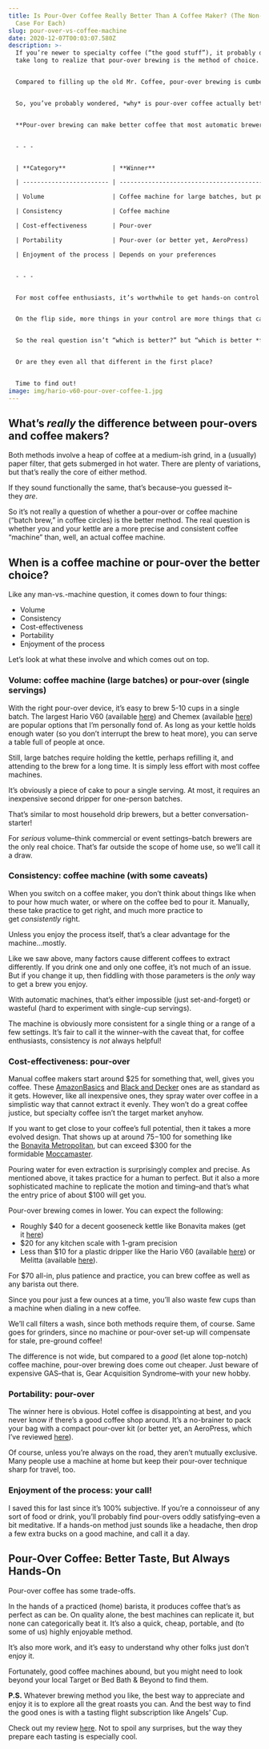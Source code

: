```yaml
---
title: Is Pour-Over Coffee Really Better Than A Coffee Maker? (The Non-Obvious
  Case For Each)
slug: pour-over-vs-coffee-machine
date: 2020-12-07T00:03:07.580Z
description: >-
  If you’re newer to specialty coffee (“the good stuff”), it probably didn’t
  take long to realize that pour-over brewing is the method of choice.


  Compared to filling up the old Mr. Coffee, pour-over brewing is cumbersome and finicky. All the gadgets–scales, grinders, and such–can get a little expensive, too. Yet all of us coffee nerds swear by it!


  So, you’ve probably wondered, *why* is pour-over coffee actually better?


  **Pour-over brewing can make better coffee that most automatic brewers, since it lets you control all the variables that affect brewing. However, it’s more labor-intensive and less conducive to large batches. Pour-overs may be less consistent, too. Neither pour-overs nor automatic brewers create pressure, so they are not even comparable to espresso machines.**


  - - -


  | **Category**             | **Winner**                                                        |

  | ------------------------ | ----------------------------------------------------------------- |

  | Volume                   | Coffee machine for large batches, but pour-over for small batches |

  | Consistency              | Coffee machine                                                    |

  | Cost-effectiveness       | Pour-over                                                         |

  | Portability              | Pour-over (or better yet, AeroPress)                              |

  | Enjoyment of the process | Depends on your preferences                                       |


  - - -


  For most coffee enthusiasts, it’s worthwhile to get hands-on control of every aspect of brewing.


  On the flip side, more things in your control are more things that can go wrong. But if you enjoy the process, then it’s a fun hobby that yields great coffee.


  So the real question isn’t “which is better?” but “which is better *for what*?” 


  Or are they even all that different in the first place?


  Time to find out!
image: img/hario-v60-pour-over-coffee-1.jpg
---
```

## What’s *really* the difference between pour-overs and coffee makers?

Both methods involve a heap of coffee at a medium-ish grind, in a (usually) paper filter, that gets submerged in hot water. There are plenty of variations, but that’s really the core of either method.

If they sound functionally the same, that’s because–you guessed it–they *are*. 

So it’s not really a question of whether a pour-over or coffee machine (“batch brew,” in coffee circles) is the better method. The real question is whether you and your kettle are a more precise and consistent coffee “machine” than, well, an actual coffee machine.

## When is a coffee machine or pour-over the better choice?

Like any man-vs.-machine question, it comes down to four things:

* Volume
* Consistency
* Cost-effectiveness
* Portability
* Enjoyment of the process

Let’s look at what these involve and which comes out on top.

### Volume: coffee machine (large batches) or pour-over (single servings) 

With the right pour-over device, it’s easy to brew 5-10 cups in a single batch. The largest Hario V60 (available [here](https://www.amazon.com/Hario-Plastic-Coffee-Dripper-Clear/dp/B001O0LCUC/ref=sr_1_1?keywords=hario%2Bv60%2Bplastic&qid=1579981442&sr=8-1&th=1)) and Chemex (available [here](https://www.amazon.com/Chemex-Classic-Pour-over-Glass-Coffeemaker/dp/B000NTMHRW/ref=sr_1_4?keywords=chemex&qid=1579981423&sr=8-4&th=1)) are popular options that I’m personally fond of. As long as your kettle holds enough water (so you don’t interrupt the brew to heat more), you can serve a table full of people at once.

Still, large batches require holding the kettle, perhaps refilling it, and attending to the brew for a long time. It is simply less effort with most coffee machines.

It’s obviously a piece of cake to pour a single serving. At most, it requires an inexpensive second dripper for one-person batches. 

That’s similar to most household drip brewers, but a better conversation-starter!

For *serious* volume–think commercial or event settings–batch brewers are the only real choice. That’s far outside the scope of home use, so we’ll call it a draw.

### Consistency: coffee machine (with some caveats)

When you switch on a coffee maker, you don’t think about things like when to pour how much water, or where on the coffee bed to pour it. Manually, these take practice to get right, and much more practice to get *consistently* right.

Unless you enjoy the process itself, that’s a clear advantage for the machine…mostly.

Like we saw above, many factors cause different coffees to extract differently. If you drink one and only one coffee, it’s not much of an issue. But if you change it up, then fiddling with those parameters is the *only* way to get a brew you enjoy. 

With automatic machines, that’s either impossible (just set-and-forget) or wasteful (hard to experiment with single-cup servings). 

The machine is obviously more consistent for a single thing or a range of a few settings. It’s fair to call it the winner–with the caveat that, for coffee enthusiasts, consistency is *not* always helpful!

### Cost-effectiveness: pour-over

Manual coffee makers start around $25 for something that, well, gives you coffee. These [AmazonBasics](/recommends/amazonbasics-coffee-maker) and [Black and Decker](/recommends/black-and-decker) ones are as standard as it gets. However, like all inexpensive ones, they spray water over coffee in a simplistic way that cannot extract it evenly. They won’t do a great coffee justice, but specialty coffee isn’t the target market anyhow. 

If you want to get close to your coffee’s full potential, then it takes a more evolved design. That shows up at around $75-$100 for something like the [Bonavita Metropolitan](/recommends/bonavita-metropolitan), but can exceed $300 for the formidable [Moccamaster](/recommends/moccamaster).

Pouring water for even extraction is surprisingly complex and precise. As mentioned above, it takes practice for a human to perfect. But it also a more sophisticated machine to replicate the motion and timing–and that’s what the entry price of about $100 will get you.

Pour-over brewing comes in lower. You can expect the following:

* Roughly $40 for a decent gooseneck kettle like Bonavita makes (get it [here](/recommends/bonavita-kettle))
* $20 for any kitchen scale with 1-gram precision
* Less than $10 for a plastic dripper like the Hario V60 (available [here](/recommends/hario-v60)) or Melitta (available [here](/recommends/melitta)).

For $70 all-in, plus patience and practice, you can brew coffee as well as any barista out there.

Since you pour just a few ounces at a time, you’ll also waste few cups than a machine when dialing in a new coffee.

We’ll call filters a wash, since both methods require them, of course. Same goes for grinders, since no machine or pour-over set-up will compensate for stale, pre-ground coffee!

The difference is not wide, but compared to a *good* (let alone top-notch) coffee machine, pour-over brewing does come out cheaper. Just beware of expensive GAS–that is, Gear Acquisition Syndrome–with your new hobby.

### Portability: pour-over

The winner here is obvious. Hotel coffee is disappointing at best, and you never know if there’s a good coffee shop around. It’s a no-brainer to pack your bag with a compact pour-over kit (or better yet, an AeroPress, which I’ve reviewed [here](/aeropress-review)).

Of course, unless you’re always on the road, they aren’t mutually exclusive. Many people use a machine at home but keep their pour-over technique sharp for travel, too.

### Enjoyment of the process: your call!

I saved this for last since it’s 100% subjective. If you’re a connoisseur of any sort of food or drink, you’ll probably find pour-overs oddly satisfying–even a bit meditative. If a hands-on method just sounds like a headache, then drop a few extra bucks on a good machine, and call it a day.

## Pour-Over Coffee: Better Taste, But Always Hands-On

Pour-over coffee has some trade-offs. 

In the hands of a practiced (home) barista, it produces coffee that’s as perfect as can be. On quality alone, the best machines can replicate it, but none can categorically beat it. It’s also a quick, cheap, portable, and (to some of us) highly enjoyable method. 

It’s also more work, and it’s easy to understand why other folks just don’t enjoy it. 

Fortunately, good coffee machines abound, but you might need to look beyond your local Target or Bed Bath & Beyond to find them. 

**P.S.** Whatever brewing method you like, the best way to appreciate and enjoy it is to explore all the great roasts you can. And the best way to find the good ones is with a tasting flight subscription like Angels’ Cup.

Check out my review [here](/angels-cup-review). Not to spoil any surprises, but the way they prepare each tasting is especially cool.